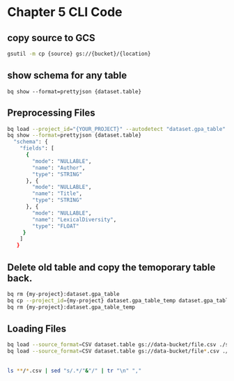 # Chapter 5 CLI Code

## copy source to GCS
```bash
gsutil -m cp {source} gs://{bucket}/{location}
```

## show schema for any table
```
bq show --format=prettyjson {dataset.table}
```

## Preprocessing Files
```bash
bq load --project_id="{YOUR_PROJECT}" --autodetect "dataset.gpa_table" ./gpa.
bq show --format=prettyjson {dataset.table}
  "schema": {
    "fields": [
      {
        "mode": "NULLABLE",
        "name": "Author",
        "type": "STRING"
      }, {
        "mode": "NULLABLE",
        "name": "Title",
        "type": "STRING"
      }, {
        "mode": "NULLABLE",
        "name": "LexicalDiversity",
        "type": "FLOAT"
     }
    ]
   }
```

## Delete old table and copy the temoporary table back.
```bash
bq rm {my-project}:dataset.gpa_table
bq cp --project_id={my-project} dataset.gpa_table_temp dataset.gpa_table
bq rm {my-project}:dataset.gpa_table_temp
```

## Loading Files
```bash
bq load --source_format=CSV dataset.table gs://data-bucket/file.csv ./schema.json
bq load --source_format=CSV dataset.table gs://data-bucket/file*.csv ./schema.json
```

##
```bash
ls **/*.csv | sed "s/.*/"&"/" | tr "\n" ","
```
